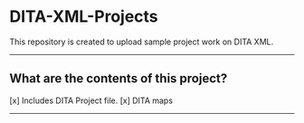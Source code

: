 # DITA-XML-Projects

This repository is created to upload sample project work on DITA XML.

___

## What are the contents of this project?

[x] Includes DITA Project file.
[x] DITA maps
  

 ___

 

